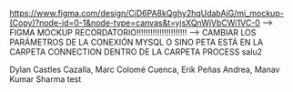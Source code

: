 https://www.figma.com/design/CiD6PA8kQghy2hqUdabAjG/mi_mockup-(Copy)?node-id=0-1&node-type=canvas&t=yjsXQnWjVbCWi1VC-0 --> FIGMA MOCKUP
RECORDATORIO!!!!!!!!!!!!!!!!!!!!!! --> CAMBIAR LOS PARÁMETROS DE LA CONEXIÓN MYSQL O SINO PETA ESTÁ EN LA CARPETA CONNECTION DENTRO DE LA CARPETA PROCESS 
salu2

Dylan Castles Cazalla, Marc Colomé Cuenca, Erik Peñas Andrea, Manav Kumar Sharma
test